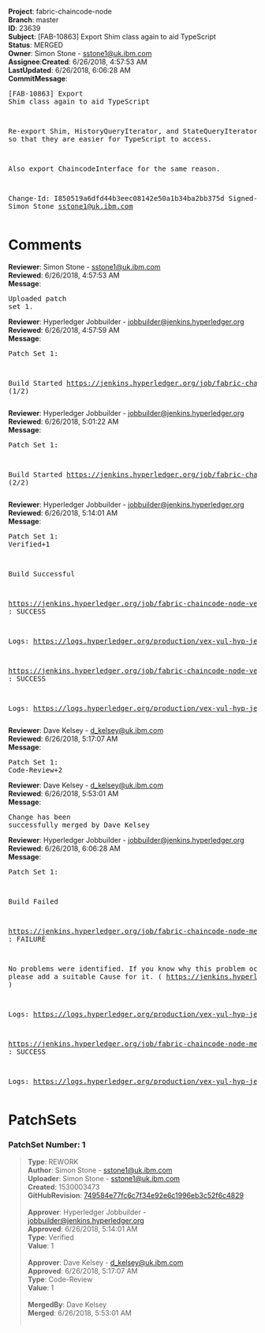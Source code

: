 <strong>Project</strong>: fabric-chaincode-node</br><strong>Branch</strong>: master<br><strong>ID</strong>: 23639<br><strong>Subject</strong>: [FAB-10863] Export Shim class again to aid TypeScript<br><strong>Status</strong>: MERGED<br><strong>Owner</strong>: Simon Stone - sstone1@uk.ibm.com<br><strong>Assignee</strong>:<strong>Created</strong>: 6/26/2018, 4:57:53 AM<br><strong>LastUpdated</strong>: 6/26/2018, 6:06:28 AM<br><strong>CommitMessage</strong>:<br><pre>[FAB-10863] Export Shim class again to aid TypeScript

Re-export Shim, HistoryQueryIterator, and StateQueryIterator
classes so that they are easier for TypeScript to access.

Also export ChaincodeInterface for the same reason.

Change-Id: I850519a6dfd44b3eec08142e50a1b34ba2bb375d
Signed-off-by: Simon Stone <sstone1@uk.ibm.com>
</pre><h1>Comments</h1><strong>Reviewer</strong>: Simon Stone - sstone1@uk.ibm.com<br><strong>Reviewed</strong>: 6/26/2018, 4:57:53 AM<br><strong>Message</strong>: <pre>Uploaded patch set 1.</pre><strong>Reviewer</strong>: Hyperledger Jobbuilder - jobbuilder@jenkins.hyperledger.org<br><strong>Reviewed</strong>: 6/26/2018, 4:57:59 AM<br><strong>Message</strong>: <pre>Patch Set 1:

Build Started https://jenkins.hyperledger.org/job/fabric-chaincode-node-verify-s390x/143/ (1/2)</pre><strong>Reviewer</strong>: Hyperledger Jobbuilder - jobbuilder@jenkins.hyperledger.org<br><strong>Reviewed</strong>: 6/26/2018, 5:01:22 AM<br><strong>Message</strong>: <pre>Patch Set 1:

Build Started https://jenkins.hyperledger.org/job/fabric-chaincode-node-verify-x86_64/192/ (2/2)</pre><strong>Reviewer</strong>: Hyperledger Jobbuilder - jobbuilder@jenkins.hyperledger.org<br><strong>Reviewed</strong>: 6/26/2018, 5:14:01 AM<br><strong>Message</strong>: <pre>Patch Set 1: Verified+1

Build Successful 

https://jenkins.hyperledger.org/job/fabric-chaincode-node-verify-x86_64/192/ : SUCCESS

Logs: https://logs.hyperledger.org/production/vex-yul-hyp-jenkins-3/fabric-chaincode-node-verify-x86_64/192

https://jenkins.hyperledger.org/job/fabric-chaincode-node-verify-s390x/143/ : SUCCESS

Logs: https://logs.hyperledger.org/production/vex-yul-hyp-jenkins-3/fabric-chaincode-node-verify-s390x/143</pre><strong>Reviewer</strong>: Dave Kelsey - d_kelsey@uk.ibm.com<br><strong>Reviewed</strong>: 6/26/2018, 5:17:07 AM<br><strong>Message</strong>: <pre>Patch Set 1: Code-Review+2</pre><strong>Reviewer</strong>: Dave Kelsey - d_kelsey@uk.ibm.com<br><strong>Reviewed</strong>: 6/26/2018, 5:53:01 AM<br><strong>Message</strong>: <pre>Change has been successfully merged by Dave Kelsey</pre><strong>Reviewer</strong>: Hyperledger Jobbuilder - jobbuilder@jenkins.hyperledger.org<br><strong>Reviewed</strong>: 6/26/2018, 6:06:28 AM<br><strong>Message</strong>: <pre>Patch Set 1:

Build Failed 

https://jenkins.hyperledger.org/job/fabric-chaincode-node-merge-x86_64/84/ : FAILURE

No problems were identified. If you know why this problem occurred, please add a suitable Cause for it. ( https://jenkins.hyperledger.org/job/fabric-chaincode-node-merge-x86_64/84/ )

Logs: https://logs.hyperledger.org/production/vex-yul-hyp-jenkins-3/fabric-chaincode-node-merge-x86_64/84

https://jenkins.hyperledger.org/job/fabric-chaincode-node-merge-s390x/55/ : SUCCESS

Logs: https://logs.hyperledger.org/production/vex-yul-hyp-jenkins-3/fabric-chaincode-node-merge-s390x/55</pre><h1>PatchSets</h1><h3>PatchSet Number: 1</h3><blockquote><strong>Type</strong>: REWORK<br><strong>Author</strong>: Simon Stone - sstone1@uk.ibm.com<br><strong>Uploader</strong>: Simon Stone - sstone1@uk.ibm.com<br><strong>Created</strong>: 1530003473<br><strong>GitHubRevision</strong>: [749584e77fc6c7f34e92e6c1996eb3c52f6c4829](https://github.com/hyperledger/fabric-chaincode-node/commit/749584e77fc6c7f34e92e6c1996eb3c52f6c4829)<br><br><strong>Approver</strong>: Hyperledger Jobbuilder - jobbuilder@jenkins.hyperledger.org<br><strong>Approved</strong>: 6/26/2018, 5:14:01 AM<br><strong>Type</strong>: Verified<br><strong>Value</strong>: 1<br><br><strong>Approver</strong>: Dave Kelsey - d_kelsey@uk.ibm.com<br><strong>Approved</strong>: 6/26/2018, 5:17:07 AM<br><strong>Type</strong>: Code-Review<br><strong>Value</strong>: 1<br><br><strong>MergedBy</strong>: Dave Kelsey<br><strong>Merged</strong>: 6/26/2018, 5:53:01 AM<br><br></blockquote>